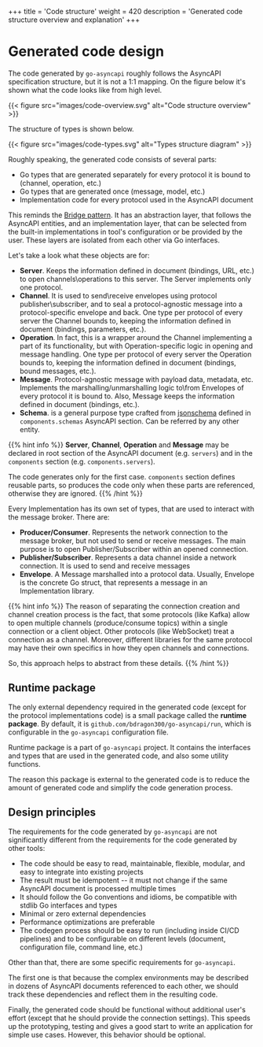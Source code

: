+++
title = 'Code structure'
weight = 420
description = 'Generated code structure overview and explanation'
+++

# Generated code design

The code generated by `go-asyncapi` roughly follows the AsyncAPI specification structure, but it is not a 1:1 mapping.
On the figure below it's shown what the code looks like from high level.

{{< figure src="images/code-overview.svg" alt="Code structure overview" >}}

The structure of types is shown below.

{{< figure src="images/code-types.svg" alt="Types structure diagram" >}}

Roughly speaking, the generated code consists of several parts:

* Go types that are generated separately for every protocol it is bound to (channel, operation, etc.)
* Go types that are generated once (message, model, etc.)
* Implementation code for every protocol used in the AsyncAPI document

This reminds the [Bridge pattern](https://en.wikipedia.org/wiki/Bridge_pattern). It has an abstraction layer,
that follows the AsyncAPI entities, and an implementation layer, that can be selected from the built-in implementations
in tool's configuration or be provided by the user. These layers are isolated from each other via Go interfaces.

Let's take a look what these objects are for:

* **Server**. Keeps the information defined in document (bindings, URL, etc.) 
to open channels\operations to this server. The Server implements only one protocol.
* **Channel**. It is used to send\receive envelopes 
using protocol publisher\subscriber, and to seal a protocol-agnostic message into a protocol-specific envelope and back.
One type per protocol of every server the Channel bounds to, keeping the information defined in document 
(bindings, parameters, etc.).
* **Operation**. In fact, this is a wrapper around the Channel implementing 
a part of its functionality, but with Operation-specific logic in opening and message handling. 
One type per protocol of every server the Operation bounds to, keeping the information defined in document 
(bindings, bound messages, etc.).
* **Message**. Protocol-agnostic message with payload data, metadata, etc.
Implements the marshalling/unmarshalling logic to\from Envelopes of every protocol it is bound to. Also, Message keeps
the information defined in document (bindings, etc.).
* **Schema**. is a general purpose type crafted from
[jsonschema](https://json-schema.org/) defined in `components.schemas` AsyncAPI section. Can be referred by any other entity.

{{% hint info %}}
**Server**, **Channel**, **Operation** and **Message** may be declared in root section of the AsyncAPI document (e.g. `servers`)
and in the `components` section (e.g. `components.servers`).

The code generates only for the first case. `components` section defines reusable parts, so produces the code only when 
these parts are referenced, otherwise they are ignored.
{{% /hint %}}

Every Implementation has its own set of types, that are used to interact with the message broker. There are:

* **Producer/Consumer**. Represents the network connection to the message broker, but not used to send or receive messages.
The main purpose is to open Publisher/Subscriber within an opened connection.
* **Publisher/Subscriber**. Represents a data channel inside a network connection. It is used to send and receive messages
* **Envelope**. A Message marshalled into a protocol data. Usually, Envelope is the concrete Go struct, that represents a 
message in an Implementation library.

{{% hint info %}}
The reason of separating the connection creation and channel creation process is the fact, that some protocols 
(like Kafka) allow to open multiple channels (produce/consume topics) within a single connection or a client object. 
Other protocols (like WebSocket) treat a connection as a channel. Moreover, different libraries for the same protocol 
may have their own specifics in how they open channels and connections.

So, this approach helps to abstract from these details.
{{% /hint %}}

## Runtime package

The only external dependency required in the generated code (except for the protocol implementations code) is 
a small package called the **runtime package**. By default, it is `github.com/bdragon300/go-asyncapi/run`, which is 
configurable in the `go-asyncapi` configuration file.

Runtime package is a part of `go-asyncapi` project. It contains the interfaces and types that are used in the 
generated code, and also some utility functions.

The reason this package is external to the generated code is to reduce the amount of generated code and simplify 
the code generation process.

## Design principles

The requirements for the code generated by `go-asyncapi` are not significantly different from the requirements for
the code generated by other tools:

* The code should be easy to read, maintainable, flexible, modular, and easy to integrate into existing projects
* The result must be idempotent -- it must not change if the same AsyncAPI document is processed multiple times
* It should follow the Go conventions and idioms, be compatible with stdlib Go interfaces and types
* Minimal or zero external dependencies
* Performance optimizations are preferable
* The codegen process should be easy to run (including inside CI/CD pipelines) and to be configurable on different levels
  (document, configuration file, command line, etc.)

Other than that, there are some specific requirements for `go-asyncapi`.

The first one is that because the complex environments may be described in dozens of AsyncAPI documents
referenced to each other, we should track these dependencies and reflect them in the resulting code.

Finally, the generated code should be functional without additional user's effort (except that he should provide the
connection settings). This speeds up the prototyping, testing and gives a good start to write an application for simple use cases.
However, this behavior should be optional.
